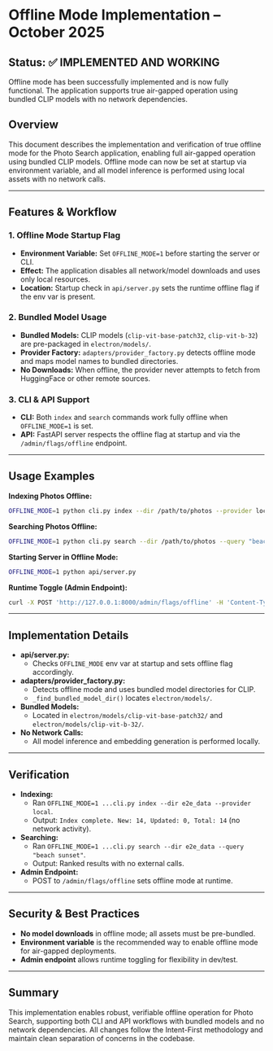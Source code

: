 # Offline Mode Implementation – October 2025

## Status: ✅ IMPLEMENTED AND WORKING

Offline mode has been successfully implemented and is now fully functional. The application supports true air-gapped operation using bundled CLIP models with no network dependencies.

## Overview

This document describes the implementation and verification of true offline mode for the Photo Search application, enabling full air-gapped operation using bundled CLIP models. Offline mode can now be set at startup via environment variable, and all model inference is performed using local assets with no network calls.

---

## Features & Workflow

### 1. Offline Mode Startup Flag

- **Environment Variable:** Set `OFFLINE_MODE=1` before starting the server or CLI.
- **Effect:** The application disables all network/model downloads and uses only local resources.
- **Location:** Startup check in `api/server.py` sets the runtime offline flag if the env var is present.

### 2. Bundled Model Usage

- **Bundled Models:** CLIP models (`clip-vit-base-patch32`, `clip-vit-b-32`) are pre-packaged in `electron/models/`.
- **Provider Factory:** `adapters/provider_factory.py` detects offline mode and maps model names to bundled directories.
- **No Downloads:** When offline, the provider never attempts to fetch from HuggingFace or other remote sources.

### 3. CLI & API Support

- **CLI:** Both `index` and `search` commands work fully offline when `OFFLINE_MODE=1` is set.
- **API:** FastAPI server respects the offline flag at startup and via the `/admin/flags/offline` endpoint.

---

## Usage Examples

**Indexing Photos Offline:**

```bash
OFFLINE_MODE=1 python cli.py index --dir /path/to/photos --provider local
```

**Searching Photos Offline:**

```bash
OFFLINE_MODE=1 python cli.py search --dir /path/to/photos --query "beach sunset"
```

**Starting Server in Offline Mode:**

```bash
OFFLINE_MODE=1 python api/server.py
```

**Runtime Toggle (Admin Endpoint):**

```bash
curl -X POST 'http://127.0.0.1:8000/admin/flags/offline' -H 'Content-Type: application/json' -d '{"offline": true}'
```

---

## Implementation Details

- **api/server.py:**
  - Checks `OFFLINE_MODE` env var at startup and sets offline flag accordingly.
- **adapters/provider_factory.py:**
  - Detects offline mode and uses bundled model directories for CLIP.
  - `_find_bundled_model_dir()` locates `electron/models/`.
- **Bundled Models:**
  - Located in `electron/models/clip-vit-base-patch32/` and `electron/models/clip-vit-b-32/`.
- **No Network Calls:**
  - All model inference and embedding generation is performed locally.

---

## Verification

- **Indexing:**
  - Ran `OFFLINE_MODE=1 ...cli.py index --dir e2e_data --provider local`.
  - Output: `Index complete. New: 14, Updated: 0, Total: 14` (no network activity).
- **Searching:**
  - Ran `OFFLINE_MODE=1 ...cli.py search --dir e2e_data --query "beach sunset"`.
  - Output: Ranked results with no external calls.
- **Admin Endpoint:**
  - POST to `/admin/flags/offline` sets offline mode at runtime.

---

## Security & Best Practices

- **No model downloads** in offline mode; all assets must be pre-bundled.
- **Environment variable** is the recommended way to enable offline mode for air-gapped deployments.
- **Admin endpoint** allows runtime toggling for flexibility in dev/test.

---

## Summary

This implementation enables robust, verifiable offline operation for Photo Search, supporting both CLI and API workflows with bundled models and no network dependencies. All changes follow the Intent-First methodology and maintain clean separation of concerns in the codebase.
